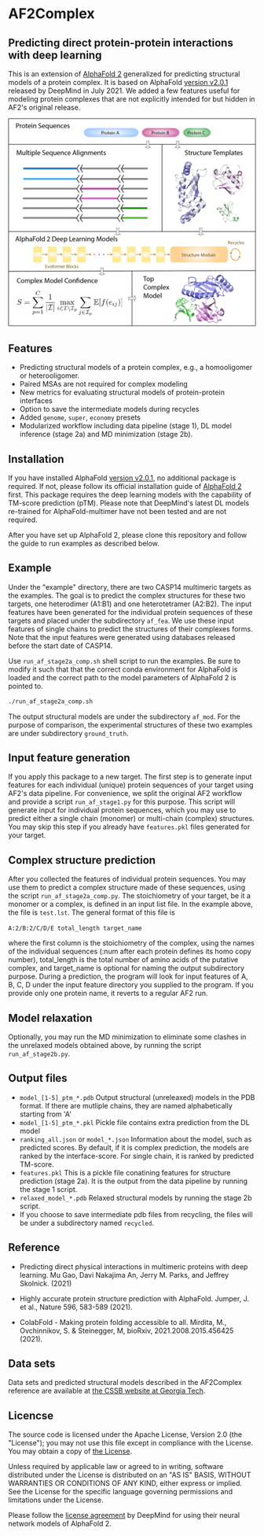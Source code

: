 # AF2Complex
## Predicting direct protein-protein interactions with deep learning

This is an extension of [AlphaFold 2](https://github.com/deepmind/alphafold) generalized for 
predicting structural models of a protein complex. It is based on AlphaFold [version v2.0.1](https://github.com/deepmind/alphafold/releases/tag/v2.0.1) 
released by DeepMind in July 2021. We added a few features useful for modeling protein complexes 
that are not explicitly intended for but hidden in AF2's original release.

<img src="image/af2complex_overview.jpg" alt="AF2Complex Overview" width="800"/>

## Features

- Predicting structural models of a protein complex, e.g., a homooligomer or heterooligomer.
- Paired MSAs are not required for complex modeling
- New metrics for evaluating structural models of protein-protein interfaces
- Option to save the intermediate models during recycles
- Added `genome`, `super`, `economy` presets
- Modularized workflow including data pipeline (stage 1), DL model 
inference (stage 2a) and MD minimization (stage 2b).

## Installation

If you have installed AlphaFold [version v2.0.1](https://github.com/deepmind/alphafold/releases/tag/v2.0.1), 
no additional package is required. If not, please follow its official installation guide of 
[AlphaFold 2](https://github.com/deepmind/alphafold) first. This package requires the deep learning 
models with the capability of TM-score prediction (pTM). Please note that DeepMind's latest 
DL models re-trained for AlphaFold-multimer have not been tested and are not required.

After you have set up AlphaFold 2, please clone this repository and follow the guide to
run examples as described below.

## Example

Under the "example" directory, there are two CASP14 multimeric targets as the examples. 
The goal is to predict the complex structures for these two targets,
one heterodimer (A1:B1) and one heterotetramer (A2:B2). The input features have been
generated for the individual protein sequences of these targets and placed under the
subdirectory `af_fea`. We use these input features of single chains to predict the 
structures of their complexes forms. Note that the input features were generated using 
databases released before the start date of CASP14.

Use `run_af_stage2a_comp.sh` shell script to run the examples. Be sure to modify it 
such that that the correct conda environment for AlphaFold is loaded and the correct 
path to the model parameters of AlphaFold 2 is pointed to.

```sh
./run_af_stage2a_comp.sh
```

The output structural models are under the subdirectory `af_mod`. For the purpose of comparison, 
the experimental structures of these two examples are under subdirectory `ground_truth`.

## Input feature generation
If you apply this package to a new target. The first step is to generate input features for
each individual (unique) protein sequences of your target using AF2's data pipeline. For
convenience, we split the original AF2 workflow and provide a script ```run_af_stage1.py```
for this purpose. This script will generate input for individual protein sequences, which 
you may use to predict either a single chain (monomer) or multi-chain (complex) structures.
You may skip this step if you already have `features.pkl` files generated for your target.

## Complex structure prediction
After you collected the features of individual protein sequences. You may use them to
predict a complex structure made of these sequences, using the script ```run_af_stage2a_comp.py```.
The stoichiometry of your target, be it a monomer or a complex, is defined in an input list 
file. In the example above, the file is `test.lst`. The general format of this file is 

`A:2/B:2/C/D/E total_length target_name`

where the first column is the stoichiometry of the complex, using the names of the individual
sequences (:num after each protein defines its homo copy number), total_length is the total number of amino 
acids of the putative complex, and target_name is optional for naming the output subdirectory 
purpose. During a prediction, the program will look for input features of A, B, C, D under the 
input feature directory you supplied to the program. If you provide only one protein name, it 
reverts to a regular AF2 run.

## Model relaxation
Optionally, you may run the MD minimization to eliminate some clashes in the unrelaxed
models obtained above, by running the script ```run_af_stage2b.py```.

## Output files
- `model_[1-5]_ptm_*.pdb`  Output structural (unreleaxed) models in the PDB format. 
   If there are mutliple chains, they are named alphabetically starting from 'A'
- `model_[1-5]_ptm_*.pkl`  Pickle file contains extra prediction from the DL model
- `ranking_all.json` or `model_*.json` Information about the model, such as predicted scores.
  By default, if it is complex prediction, the models are ranked by the interface-score.
  For single chain, it is ranked by predicted TM-score.
- `features.pkl` This is a pickle file conatining features for structure prediction (stage 2a).
  It is the output from the data pipeline by running the stage 1 script. 
- `relaxed_model_*.pdb` Relaxed structural models by running the stage 2b script.
- If you choose to save intermediate pdb files from recycling, the files will be under
 a subdirectory named `recycled`.


## Reference
- Predicting direct physical interactions in multimeric proteins with deep learning.
Mu Gao, Davi Nakajima An, Jerry M. Parks, and Jeffrey Skolnick. (2021)

- Highly accurate protein structure prediction with AlphaFold.
Jumper, J. et al., Nature 596, 583-589  (2021).

- ColabFold - Making protein folding accessible to all. Mirdita, M., Ovchinnikov, S. & Steinegger, M, bioRxiv, 2021.2008.2015.456425  (2021).

## Data sets
Data sets and predicted structural models described in the AF2Complex reference are 
available at [the CSSB website at Georgia Tech](https://sites.gatech.edu/cssb/af2complex/).

## Licencse

The source code is licensed under the Apache License, Version 2.0 (the "License"); you may not use this file except in compliance with the License. You may obtain a copy of [the License](https://www.apache.org/licenses/LICENSE-2.0).

Unless required by applicable law or agreed to in writing, software distributed under the License is distributed on an "AS IS" BASIS, WITHOUT WARRANTIES OR CONDITIONS OF ANY KIND, either express or implied. See the License for the specific language governing permissions and limitations under the License.

Please follow the [license agreement](https://github.com/deepmind/alphafold#model-parameters-license) by DeepMind for using their neural network models of AlphaFold 2.
